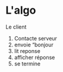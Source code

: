# L'algo

Le client

1. Contacte serveur
2. envoie “bonjour
3. lit reponse
4. afficher réponse
5. se termine
